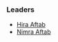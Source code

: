 ### Leaders
* [Hira Aftab](mailto:hira.aftab@owasp.org)
* [Nimra Aftab](mailto:nimra.aftab@owasp.org)
